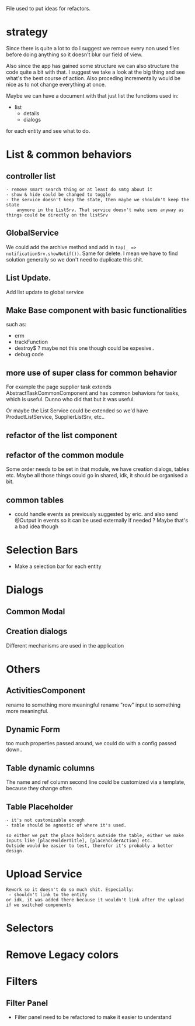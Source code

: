 

File used to put ideas for refactors.


# strategy
Since there is quite a lot to do I suggest we remove every non used files before doing anything so it doesn't blur our field of view.

Also since the app has gained some structure we can also structure the code quite a bit with that. I suggest we take a look at the big thing and see what's the best course of action. Also proceding incrementally would be nice as to not change everything at once.

Maybe we can have a document with that just list the functions used in:

  - list
	- details
	- dialogs

for each entity and see what to do.


# List & common behaviors


## controller list
	- remove smart search thing or at least do smtg about it
	- show & hide could be changed to toggle
	- the service doesn't keep the state, then maybe we shouldn't keep the state 
		anymore in the ListSrv. That service doesn't make sens anyway as things could be directly on the listSrv


## GlobalService
We could add the archive method and add in `tap(_ => notificationSrv.showNotif())`. Same for delete.
I mean we have to find solution generally so we don't need to duplicate this shit.

## List Update.
Add list update to global service

## Make Base component with basic functionalities
such as:

 - erm
 - trackFunction
 - destroy$ ? maybe not this one though could be expesive..
 - debug code


## more use of super class for common behavior

For example the page supplier task extends AbstractTaskCommonComponent and has common behaviors for tasks, which is useful. Dunno who did that but it was useful.

Or maybe the List Service could be extended so we'd have ProductListService, SupplierListSrv, etc.. 


## refactor of the list component


## refactor of the common module

Some order needs to be set in that module, we have creation dialogs, tables etc. Maybe all those things could go in shared, idk, it should be organised a bit.

## common tables
  - could handle events as previously suggested by eric. and also send @Output in events so it can be used externally if needed ? Maybe that's a bad idea though

# Selection Bars

  - Make a selection bar for each entity

# Dialogs

## Common Modal

## Creation dialogs

Different mechanisms are used in the application

# Others

## ActivitiesComponent
rename to something more meaningful
rename "row" input to something more meaningful.


## Dynamic Form
too much properties passed around, we could do with a config passed down..

## Table dynamic columns
The name and ref column second line could be customized via a template, because they change often

## Table Placeholder

	- it's not customizable enough
	- table should be agnostic of where it's used.

	so either we put the place holders outside the table, either we make inputs like [placeHolderTitle], [placeholderAction] etc.
	Outside would be easier to test, therefor it's probably a better design.

# Upload Service

	Rework so it doesn't do so much shit. Especially:
	 - shouldn't link to the entity
	or idk, it was added there because it wouldn't link after the upload if we switched components


# Selectors

# Remove Legacy colors

# Filters 

## Filter Panel
  - Filter panel need to be refactored to make it easier to understand
